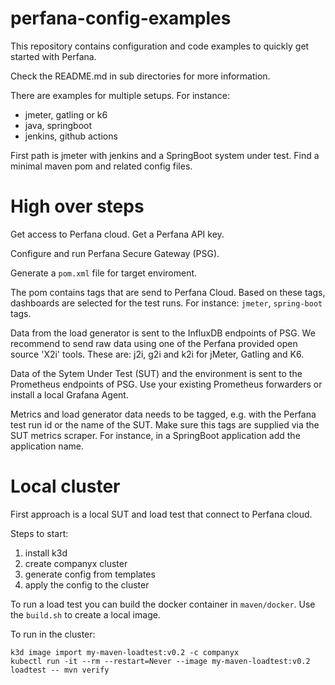 # perfana-config-examples

This repository contains configuration and code examples to quickly get started with Perfana.

Check the README.md in sub directories for more information.

There are examples for multiple setups. For instance:
* jmeter, gatling or k6
* java, springboot
* jenkins, github actions

First path is jmeter with jenkins and a SpringBoot system under test.
Find a minimal maven pom and related config files.

# High over steps

Get access to Perfana cloud. Get a Perfana API key. 

Configure and run Perfana Secure Gateway (PSG).

Generate a `pom.xml` file for target enviroment.

The pom contains tags that are send to Perfana Cloud.
Based on these tags, dashboards are selected for the test runs.
For instance: `jmeter`, `spring-boot` tags.

Data from the load generator is sent to the InfluxDB endpoints of PSG.
We recommend to send raw data using one of the Perfana provided open source
'X2i' tools. These are: j2i, g2i and k2i for jMeter, Gatling and K6.

Data of the Sytem Under Test (SUT) and the environment is sent to the 
Prometheus endpoints of PSG.
Use your existing Prometheus forwarders or install a local Grafana Agent.

Metrics and load generator data needs to be tagged, e.g. with the Perfana test run id
or the name of the SUT.
Make sure this tags are supplied via the SUT metrics scraper. For instance,
in a SpringBoot application add the application name.


# Local cluster

First approach is a local SUT and load test that connect to Perfana cloud.

Steps to start:

1. install k3d
2. create companyx cluster 
3. generate config from templates
4. apply the config to the cluster

To run a load test you can build the docker container in `maven/docker`.
Use the `build.sh` to create a local image.

To run in the cluster:

    k3d image import my-maven-loadtest:v0.2 -c companyx
    kubectl run -it --rm --restart=Never --image my-maven-loadtest:v0.2 loadtest -- mvn verify


